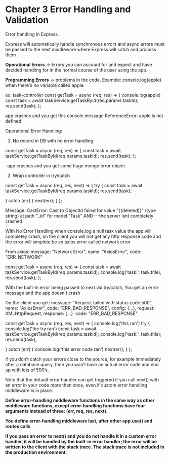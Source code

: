 # **Chapter 3 Error Handling and Validation**

Error handling in Express. 

Express will automatically handle synchronous errors and async errors must be passed to the next middleware where Express will catch and process them


**Operational Errors** -> Errors you can account for and expect and have decided handling for in the normal course of the user using the app.

**Programming Errors** -> problems in the code. Example: console.log(apple) when there's no variable called apple. 

ex. 
task-controller
 const getTask = async (req, res) => {
  console.log(apple)
  const task = await taskService.getTaskById(req.params.taskId);
  res.send(task);
};

app crashes and you get this console message ReferenceError: apple is not defined


Operational Error Handling:

1. No record in DB with no error handling

const getTask = async (req, res) => {
    const task = await taskService.getTaskById(req.params.taskId);
    res.send(task);
};

-app crashes and you get some huge mongo error object

2. Wrap controller in try/catch

const getTask = async (req, res, next) => {
  try {
    const task = await taskService.getTaskById(req.params.taskId);
    res.send(task);

  } catch (err) {
    next(err);
  }
};

Message: CastError: Cast to ObjectId failed for value "{{deleted}}" (type string) at path "_id" for model "Task"
AND---the server isnt completely crashed


With No Error Handling when console.log a null task value the app will completey crash, on the client you will not get any http response code and the error will simplete be an axios error called network error

From axios: message: "Network Error", name: "AxiosError", code: "ERR_NETWORK"

const getTask = async (req, res) => {
    const task = await taskService.getTaskById(req.params.taskId);
    console.log('task:', task.title);
    res.send(task);
};


With the built-in error being passed to next via try/catch, You get an error message and the app doesn't crash


On the client you get:  message: "Request failed with status code 500", name: "AxiosError", code: "ERR_BAD_RESPONSE", config: {…}, request: XMLHttpRequest, response: {…}
​
code: "ERR_BAD_RESPONSE"

const getTask = async (req, res, next) => {
  console.log('this ran')
  try {
    console.log('the try ran')
    const task = await taskService.getTaskById(req.params.taskId);
    console.log('task:', task.title);
    res.send(task);

  } catch (err) {
    console.log('this error code ran')
    next(err);
  }
};

if you don’t catch your errors close to the source, for example immediately after a database query, then you won’t have an actual error code and end up with lots of 500’s. 

Note that the default error handler can get triggered if you call next() with an error in your code more than once, even if custom error handling middleware is in place.

**Define error-handling middleware functions in the same way as other middleware functions, except error-handling functions have four arguments instead of three: (err, req, res, next).**

**You define error-handling middleware last, after other app.use() and routes calls**


**If you pass an error to next() and you do not handle it in a custom error handler, it will be handled by the built-in error handler; the error will be written to the client with the stack trace. The stack trace is not included in the production environment.**
